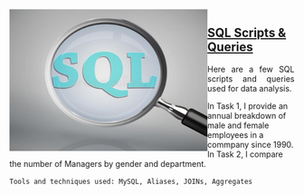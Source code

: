 <img align="left" width="350px" height="250px" src="https://raw.githubusercontent.com/Christiana-Asante/SQL/main/Photo_1.jpg">

## [SQL Scripts & Queries](https://github.com/Christiana-Asante/SQL)
<p align="justify">Here are a few SQL scripts and queries used for data analysis. </p>

<p>In Task 1, I provide an annual breakdown of male and female employees in a commpany since 1990. In Task 2, I compare the number of Managers by gender and department.</p>

    Tools and techniques used: MySQL, Aliases, JOINs, Aggregates